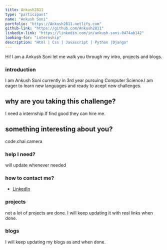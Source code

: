 ```yaml
---
title: Ankush2811
type: "participant"
name: "Ankush Soni"
portfolio: "https://Ankush2811.netlify.com"
github-link: "https://github.com/Ankush2811"
linkedin-link: "https://linkedin.com/in/ankush-soni-0474ab142"
looking-for: "internship"
description: "Html | Css | Javascript | Python |Django"
---
```


Hi! I am a Ankush Soni let me walk you through my intro, projects and blogs.

### introduction

I am Ankush Soni currently in 3rd year pursuing Computer Science.I am eager to learn new languages and ready to  acept new challenges.


## why are you taking this challenge?

I need a internship.If find good they can hire me.


## something interesting about you?

code.chai.camera

### help I need?

will update whenever needed

### how to contact me?


- [LinkedIn](https://linkedin.com/in/ankush-soni-0474ab142)

### projects

not a lot of projects are done. I will keep updating it with real links when done.


### blogs

 I will keep updating my blogs as and when done.

